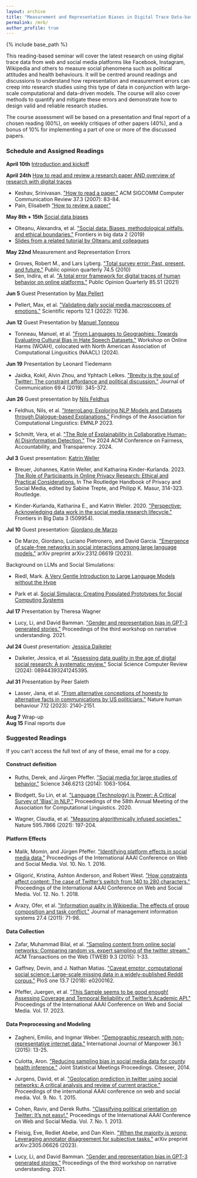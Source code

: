 ```yaml
---
layout: archive
title: "Measurement and Representation Biases in Digital Trace Data-based Studies"
permalink: /mrb/
author_profile: true
---
```


{% include base_path %}

This reading-based seminar will cover the latest research on using digital trace data from web and social media platforms like Facebook, Instagram, Wikipedia and others to measure social phenomena such as political attitudes and health behaviours. It will be centred around readings and discussions to understand how representation and measurement errors can creep into research studies using this type of data in conjunction with large-scale computational and data-driven models. The course will also cover methods to quantify and mitigate these errors and demonstrate how to design valid and reliable research studies. 

The course assessment will be based on a presentation and final report of a chosen reading (60%), on weekly critiques of other papers (40%), and a bonus of 10% for implementing a part of one or more of the discussed papers.

### Schedule and Assigned Readings

**April 10th** [Introduction and kickoff](http://indiiigo.github.io/files/mrb/session_0_intro.pdf)

**April 24th** [How to read and review a research paper AND overview of research with digital traces](http://indiiigo.github.io/files/mrb/session_1_working_with_digital_traces.pdf)
- Keshav, Srinivasan. ["How to read a paper."](http://ccr.sigcomm.org/online/files/p83-keshavA.pdf) ACM SIGCOMM Computer Communication Review 37.3 (2007): 83-84.  
- Pain, Elisabeth [“How to review a paper”](https://www.science.org/content/article/how-review-paper)

**May 8th + 15th** [Social data biases](http://indiiigo.github.io/files/mrb/session_2_3_social_data_limits.pdf) 
- Olteanu, Alexandra, et al. ["Social data: Biases, methodological pitfalls, and ethical boundaries."](https://www.frontiersin.org/articles/10.3389/fdata.2019.00013/full)  Frontiers in big data 2 (2019)
- [Slides from a related tutorial by Olteanu and colleagues](https://www.aolteanu.com/SocialDataLimitsTutorial/slidesKDD17.html)

**May 22nd** Measurement and Representation Errors
- Groves, Robert M., and Lars Lyberg. ["Total survey error: Past, present, and future."](https://academic.oup.com/poq/article/74/5/849/1817502) Public opinion quarterly 74.5 (2010) 
- Sen, Indira, et al. ["A total error framework for digital traces of human behavior on online platforms."](https://academic.oup.com/poq/article/85/S1/399/6359490) Public Opinion Quarterly 85.S1 (2021)

**Jun 5**	Guest Presentation by [Max Pellert](https://mpellert.at/)
- Pellert, Max, et al. ["Validating daily social media macroscopes of emotions."](https://www.nature.com/articles/s41598-022-14579-y) Scientific reports 12.1 (2022): 11236.

**Jun 12**	Guest Presentation by [Manuel Tonneou](https://manueltonneau.com/)
- Tonneau, Manuel, et al. ["From Languages to Geographies: Towards Evaluating Cultural Bias in Hate Speech Datasets."](https://arxiv.org/abs/2404.17874) Workshop on Online Harms (WOAH), colocated with North American Association of Computational Lingusitics (NAACL) (2024). 

**Jun 19**	Presentation by Leonard Tiedemann
- Jaidka, Kokil, Alvin Zhou, and Yphtach Lelkes. ["Brevity is the soul of Twitter: The constraint affordance and political discussion."](https://academic.oup.com/joc/article-abstract/69/4/345/5547032) Journal of Communication 69.4 (2019): 345-372.

**Jun 26**	Guest presentation by [Nils Feldhus](https://nfelnlp.github.io/)
- Feldhus, Nils, et al. ["InterroLang: Exploring NLP Models and Datasets through Dialogue-based Explanations."](https://doi.org/10.18653/v1/2023.findings-emnlp.359) Findings of the Association for Computational Linguistics: EMNLP 2023. 

- Schmitt, Vera, et al. ["The Role of Explainability in Collaborative Human-AI Disinformation Detection."](https://dl.acm.org/doi/10.1145/3630106.3659031) The 2024 ACM Conference on Fairness, Accountability, and Transparency. 2024. 

**Jul 3**	Guest presentation: [Katrin Weller](https://katrinweller.net/)

- Breuer, Johannes, Katrin Weller, and Katharina Kinder-Kurlanda. 2023. [The Role of Participants in Online Privacy Research: Ethical and Practical Considerations.](https://doi.org/10.4324/9781003244677)  In The Routledge Handbook of Privacy and Social Media, edited by Sabine Trepte, and Philipp K. Masur, 314-323. Routledge.

- Kinder-Kurlanda, Katharina E., and Katrin Weller. 2020. ["Perspective: Acknowledging data work in the social media research lifecycle."](https://doi.org/10.3389/fdata.2020.509954) Frontiers in Big Data 3 (509954). 

**Jul 10**	Guest presentation: [Giordano de Marzo](https://giordano-demarzo.github.io/)

- De Marzo, Giordano, Luciano Pietronero, and David Garcia. ["Emergence of scale-free networks in social interactions among large language models."](https://arxiv.org/abs/2312.06619) arXiv preprint arXiv:2312.06619 (2023).

Background on LLMs and Social Simulations:
- Riedl, Mark. [A Very Gentle Introduction to Large Language Models without the Hype
](https://mark-riedl.medium.com/a-very-gentle-introduction-to-large-language-models-without-the-hype-5f67941fa59e)

- Park et al. [Social Simulacra: Creating Populated Prototypes for Social Computing Systems](https://social-simulacra.herokuapp.com/)

**Jul 17**	Presentation by Theresa Wagner
- Lucy, Li, and David Bamman. ["Gender and representation bias in GPT-3 generated stories."](https://aclanthology.org/2021.nuse-1.5/) Proceedings of the third workshop on narrative understanding. 2021.

**Jul 24**	Guest presentation: [Jessica Daikeler](https://www.gesis.org/en/institute/about-us/staff/person/jessica.daikeler)
- Daikeler, Jessica, et al. ["Assessing data quality in the age of digital social research: A systematic review."](https://journals.sagepub.com/doi/full/10.1177/08944393241245395) Social Science Computer Review (2024): 08944393241245395.

**Jul 31**	Presentation by Peer Saleth
- Lasser, Jana, et al. ["From alternative conceptions of honesty to alternative facts in communications by US politicians."](https://www.nature.com/articles/s41562-023-01691-w) Nature human behaviour 7.12 (2023): 2140-2151.

**Aug 7**	Wrap-up\
**Aug 15** Final reports due 

### Suggested Readings

If you can't access the full text of any of these, email me for a copy.

#### Construct definition

- Ruths, Derek, and Jürgen Pfeffer. ["Social media for large studies of behavior."](https://www.science.org/doi/full/10.1126/science.346.6213.1063) Science 346.6213 (2014): 1063-1064.

- Blodgett, Su Lin, et al. ["Language (Technology) is Power: A Critical Survey of 'Bias' in NLP."](https://aclanthology.org/2020.acl-main.485/) Proceedings of the 58th Annual Meeting of the Association for Computational Linguistics. 2020.

- Wagner, Claudia, et al. ["Measuring algorithmically infused societies."](https://www.nature.com/articles/s41586-021-03666-1) Nature 595.7866 (2021): 197-204.

#### Platform Effects

- Malik, Momin, and Jürgen Pfeffer. ["Identifying platform effects in social media data."](https://ojs.aaai.org/index.php/ICWSM/article/view/14756) Proceedings of the International AAAI Conference on Web and Social Media. Vol. 10. No. 1. 2016.

- Gligorić, Kristina, Ashton Anderson, and Robert West. ["How constraints affect content: The case of Twitter’s switch from 140 to 280 characters."](https://ojs.aaai.org/index.php/ICWSM/article/view/15079) Proceedings of the International AAAI Conference on Web and Social Media. Vol. 12. No. 1. 2018.

- Arazy, Ofer, et al. ["Information quality in Wikipedia: The effects of group composition and task conflict."](https://www.tandfonline.com/doi/abs/10.2753/MIS0742-1222270403) Journal of management information systems 27.4 (2011): 71-98.

#### Data Collection

- Zafar, Muhammad Bilal, et al. ["Sampling content from online social networks: Comparing random vs. expert sampling of the twitter stream."](https://dl.acm.org/doi/abs/10.1145/2743023) ACM Transactions on the Web (TWEB) 9.3 (2015): 1-33.

- Gaffney, Devin, and J. Nathan Matias. ["Caveat emptor, computational social science: Large-scale missing data in a widely-published Reddit corpus."](https://journals.plos.org/plosone/article?id=10.1371/journal.pone.0200162) PloS one 13.7 (2018): e0200162.

- Pfeffer, Juergen, et al. ["This Sample seems to be good enough! Assessing Coverage and Temporal Reliability of Twitter’s Academic API."](https://ojs.aaai.org/index.php/ICWSM/article/view/22182) Proceedings of the International AAAI Conference on Web and Social Media. Vol. 17. 2023.

#### Data Preprocessing and Modeling

- Zagheni, Emilio, and Ingmar Weber. ["Demographic research with non-representative internet data."](https://www.emerald.com/insight/content/doi/10.1108/IJM-12-2014-0261/full/html) International Journal of Manpower 36.1 (2015): 13-25.

- Culotta, Aron. ["Reducing sampling bias in social media data for county health inference."](http://www.cs.iit.edu/~culotta/pubs/culotta14reducing.pdf) Joint Statistical Meetings Proceedings. Citeseer, 2014.

- Jurgens, David, et al. ["Geolocation prediction in twitter using social networks: A critical analysis and review of current practice."](https://ojs.aaai.org/index.php/ICWSM/article/view/14627) Proceedings of the international AAAI conference on web and social media. Vol. 9. No. 1. 2015.

- Cohen, Raviv, and Derek Ruths. ["Classifying political orientation on Twitter: It’s not easy!."](https://ojs.aaai.org/index.php/ICWSM/article/view/14434) Proceedings of the International AAAI Conference on Web and Social Media. Vol. 7. No. 1. 2013.

- Fleisig, Eve, Rediet Abebe, and Dan Klein. ["When the majority is wrong: Leveraging annotator disagreement for subjective tasks."](https://arxiv.org/abs/2305.06626) arXiv preprint arXiv:2305.06626 (2023).

- Lucy, Li, and David Bamman. ["Gender and representation bias in GPT-3 generated stories."](https://aclanthology.org/2021.nuse-1.5/) Proceedings of the third workshop on narrative understanding. 2021.